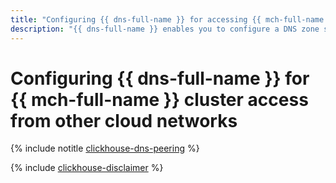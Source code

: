 ```yaml
---
title: "Configuring {{ dns-full-name }} for accessing {{ mch-full-name }} clusters from other cloud networks"
description: "{{ dns-full-name }} enables you to configure a DNS zone shared by multiple cloud networks. This makes it possible to access cluster hosts by their FQDNs even if the client and the cluster are on different cloud networks."
---
```


# Configuring {{ dns-full-name }} for {{ mch-full-name }} cluster access from other cloud networks

{% include notitle [clickhouse-dns-peering](../../_tutorials/infrastructure/mdb-dns-peering/clickhouse-dns-peering.md) %}

{% include [clickhouse-disclaimer](../../_includes/clickhouse-disclaimer.md) %}